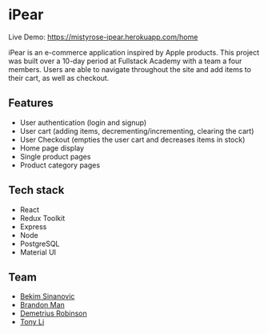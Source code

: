 # iPear

Live Demo: https://mistyrose-ipear.herokuapp.com/home 

iPear is an e-commerce application inspired by Apple products. This project was built over a 10-day period at Fullstack Academy with a team a four members. Users are able to navigate throughout the site and add items to their cart, as well as checkout.

## Features

- User authentication (login and signup)
- User cart (adding items, decrementing/incrementing, clearing the cart)
- User Checkout (empties the user cart and decreases items in stock)
- Home page display
- Single product pages
- Product category pages

## Tech stack

- React
- Redux Toolkit
- Express
- Node
- PostgreSQL
- Material UI

## Team

<ul>
  <li>
    <a href='https://github.com/beksina'>Bekim Sinanovic</a>
  </li>
  <li>
    <a href='https://github.com/brandon-man'>Brandon Man</a>
  </li>
  <li>
    <a href='https://github.com/Illmaticno1'>Demetrius Robinson</a>
  </li>
  <li>
    <a href='https://github.com/tonyxli21'>Tony Li</a>
  </li>
</ul>
